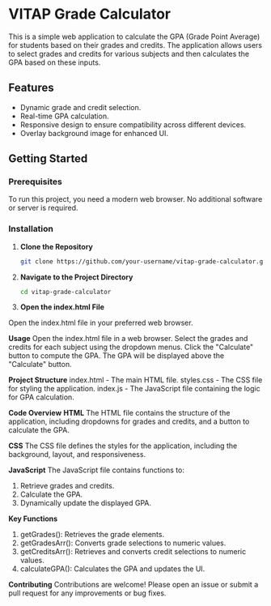 # VITAP Grade Calculator

This is a simple web application to calculate the GPA (Grade Point Average) for students based on their grades and credits. The application allows users to select grades and credits for various subjects and then calculates the GPA based on these inputs.

## Features

- Dynamic grade and credit selection.
- Real-time GPA calculation.
- Responsive design to ensure compatibility across different devices.
- Overlay background image for enhanced UI.

## Getting Started

### Prerequisites

To run this project, you need a modern web browser. No additional software or server is required.

### Installation

1. **Clone the Repository**

   ```bash
   git clone https://github.com/your-username/vitap-grade-calculator.git
   
2. **Navigate to the Project Directory**

   ```bash
   cd vitap-grade-calculator

3. **Open the index.html File**

  Open the index.html file in your preferred web browser.

**Usage**
Open the index.html file in a web browser.
Select the grades and credits for each subject using the dropdown menus.
Click the "Calculate" button to compute the GPA.
The GPA will be displayed above the "Calculate" button.

**Project Structure**
index.html - The main HTML file.
styles.css - The CSS file for styling the application.
index.js - The JavaScript file containing the logic for GPA calculation.

**Code Overview**
**HTML**
The HTML file contains the structure of the application, including dropdowns for grades and credits, and a button to calculate the GPA.

**CSS**
The CSS file defines the styles for the application, including the background, layout, and responsiveness.

**JavaScript**
The JavaScript file contains functions to:
1. Retrieve grades and credits.
2. Calculate the GPA.
3. Dynamically update the displayed GPA.
   
**Key Functions**
1. getGrades(): Retrieves the grade elements.
2. getGradesArr(): Converts grade selections to numeric values.
3. getCreditsArr(): Retrieves and converts credit selections to numeric values.
4. calculateGPA(): Calculates the GPA and updates the UI.
   
**Contributing**
Contributions are welcome! Please open an issue or submit a pull request for any improvements or bug fixes.
